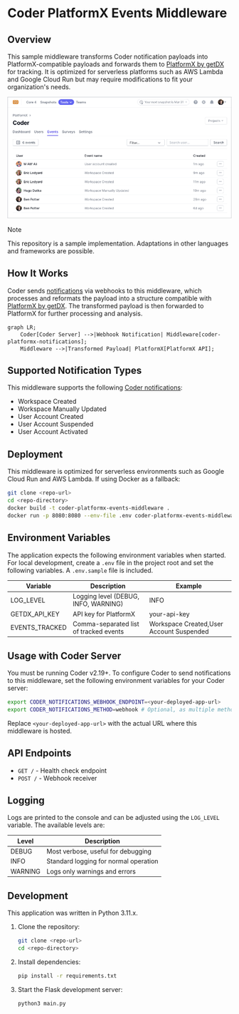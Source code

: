 # Coder PlatformX Events Middleware

## Overview

This sample middleware transforms Coder notification payloads into PlatformX-compatible payloads and forwards them to [PlatformX by getDX](https://getdx.com/platformx) for tracking. It is optimized for serverless platforms such as AWS Lambda and Google Cloud Run but may require modifications to fit your organization's needs.

![PlatformX Screenshot with Coder Events](./platformx-screenshot.png)

> [!NOTE]
> This repository is a sample implementation. Adaptations in other languages and frameworks are possible.

## How It Works

Coder sends [notifications](https://coder.com/docs/admin/monitoring/notifications) via webhooks to this middleware, which processes and reformats the payload into a structure compatible with [PlatformX by getDX](https://help.getdx.com/en/articles/7880779-getting-started). The transformed payload is then forwarded to PlatformX for further processing and analysis.

```mermaid
graph LR;
    Coder[Coder Server] -->|Webhook Notification| Middleware[coder-platformx-notifications];
    Middleware -->|Transformed Payload| PlatformX[PlatformX API];
```

## Supported Notification Types

This middleware supports the following [Coder notifications](https://coder.com/docs/admin/monitoring/notifications):

- Workspace Created
- Workspace Manually Updated
- User Account Created
- User Account Suspended
- User Account Activated

## Deployment

This middleware is optimized for serverless environments such as Google Cloud Run and AWS Lambda. If using Docker as a fallback:

```sh
git clone <repo-url>
cd <repo-directory>
docker build -t coder-platformx-events-middleware .
docker run -p 8080:8080 --env-file .env coder-platformx-events-middleware
```

## Environment Variables

The application expects the following environment variables when started. For local development, create a `.env` file in the project root and set the following variables. A `.env.sample` file is included.

| Variable       | Description                            | Example                                  |
| -------------- | -------------------------------------- | ---------------------------------------- |
| LOG_LEVEL      | Logging level (DEBUG, INFO, WARNING)   | INFO                                     |
| GETDX_API_KEY  | API key for PlatformX                  | your-api-key                             |
| EVENTS_TRACKED | Comma-separated list of tracked events | Workspace Created,User Account Suspended |

## Usage with Coder Server

You must be running Coder v2.19+. To configure Coder to send notifications to this middleware, set the following environment variables for your Coder server:

```sh
export CODER_NOTIFICATIONS_WEBHOOK_ENDPOINT=<your-deployed-app-url>
export CODER_NOTIFICATIONS_METHOD=webhook # Optional, as multiple methods are supported
```

Replace `<your-deployed-app-url>` with the actual URL where this middleware is hosted.

## API Endpoints

- `GET /` - Health check endpoint
- `POST /` - Webhook receiver

## Logging

Logs are printed to the console and can be adjusted using the `LOG_LEVEL` variable. The available levels are:

| Level   | Description                           |
| ------- | ------------------------------------- |
| DEBUG   | Most verbose, useful for debugging    |
| INFO    | Standard logging for normal operation |
| WARNING | Logs only warnings and errors         |

## Development

This application was written in Python 3.11.x.

1. Clone the repository:
   ```sh
   git clone <repo-url>
   cd <repo-directory>
   ```
2. Install dependencies:

   ```sh
   pip install -r requirements.txt
   ```

3. Start the Flask development server:
   ```sh
   python3 main.py
   ```
